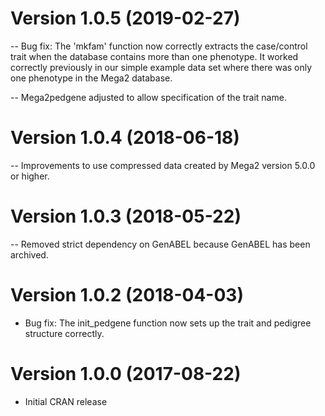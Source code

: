 # Version 1.0.5 (2019-02-27)

-- Bug fix: The 'mkfam' function now correctly extracts the case/control trait when the database contains more than one phenotype.  It worked correctly previously in our simple example data set where there was only one phenotype in the Mega2 database.

-- Mega2pedgene adjusted to allow specification of the trait name.

# Version 1.0.4 (2018-06-18)

-- Improvements to use compressed data created by Mega2 version 5.0.0 or higher.

# Version 1.0.3 (2018-05-22)

-- Removed strict dependency on GenABEL because GenABEL has been archived.

# Version 1.0.2 (2018-04-03)

- Bug fix: The init_pedgene function now sets up the trait and pedigree structure correctly.

# Version 1.0.0 (2017-08-22)

- Initial CRAN release
